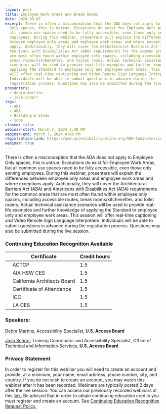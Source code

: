 ```yaml
---
layout: post
title: Employee Work Areas and Break Rooms
date: 2024-03-07
excerpt: There is often a misconception that the ADA does not apply to Employee
  Only spaces, this is untrue. Exceptions do exist for Employee Work Areas, but
  all common use spaces need to be fully accessible, even those only serving
  employees. During this webinar, presenters will explain the differences
  between employee only areas and employee work areas and where exceptions
  apply. Additionally, they will cover the Architectural Barriers Act (ABA) and
  Americans with Disabilities Act (ADA) requirements for the common areas that
  are most often found within employee only spaces, including accessible routes,
  break rooms/kitchenettes, and toilet rooms. Actual technical assistance
  scenarios will be used to provide real-life examples and further knowledge of
  applying the Standard to employee only and employee work areas. This session
  will offer real-time captioning and Video Remote Sign Language Interpreters.
  Individuals will be able to submit questions in advance during the
  registration process. Questions may also be submitted during the live session.
presenters:
  - debra-martins
  - josh-schorr
tags:
  - ADA
  - ABA
  - Building & Sites
  - jobs
closed: false
webinar-start: March 7, 2024 2:30 PM
webinar-end: March 7, 2024 4:00 PM
registration-link: https://www.accessibilityonline.org/ADA-Audio/session/?id=111105
webinar: true
---
```

There is often a misconception that the ADA does not apply to Employee Only spaces, this is untrue. Exceptions do exist for Employee Work Areas, but all common use spaces need to be fully accessible, even those only serving employees. During this webinar, presenters will explain the differences between employee only areas and employee work areas and where exceptions apply. Additionally, they will cover the Architectural Barriers Act (ABA) and Americans with Disabilities Act (ADA) requirements for the common areas that are most often found within employee only spaces, including accessible routes, break rooms/kitchenettes, and toilet rooms. Actual technical assistance scenarios will be used to provide real-life examples and further knowledge of applying the Standard to employee only and employee work areas. This session will offer real-time captioning and Video Remote Sign Language Interpreters. Individuals will be able to submit questions in advance during the registration process. Questions may also be submitted during the live session.

### Continuing Education Recognition Available

|     | **Certificate**             | **Credit hours** |
| --- | --------------------------- | ---------------- |
|     | ACTCP                       | 1.5              |
|     | AIA HSW CES                 | 1.5              |
|     | California Architects Board | 1.5              |
|     | Certificate of Attendance   | 1.5              |
|     | ICC                         | 1.5              |
|     | LA CES                      | 1.5              |

### Speakers:

[Debra Martins](https://www.accessibilityonline.org/speakers/speaker.aspx?id=11035&ret=Employee%20Work%20Areas%20and%20Break%20Rooms), Accessibility Specialist, **U.S. Access Board**

[Josh Schorr](https://www.accessibilityonline.org/speakers/speaker.aspx?id=10805&ret=Employee%20Work%20Areas%20and%20Break%20Rooms), Training Coordinator and Accessibility Specialist, Office of Technical and Information Services, **U.S. Access Board**

### Privacy Statement

In order to register for this webinar you will need to create an account and provide, at a minimum, your name, email address, phone number, city, and country. If you do not wish to create an account, you may watch this webinar after it has been recorded. Webinars are typically posted 2 days after the live session. You can access our previously recorded webinars at this [link.](https://www.accessibilityonline.org/ADA-Audio/archives/) Be advised that in order to obtain continuing education credits you must register and create an account. See [Continuing Education Recognition Request Policy.](https://www.accessibilityonline.org/continuing-education/CEUDetails.aspx)